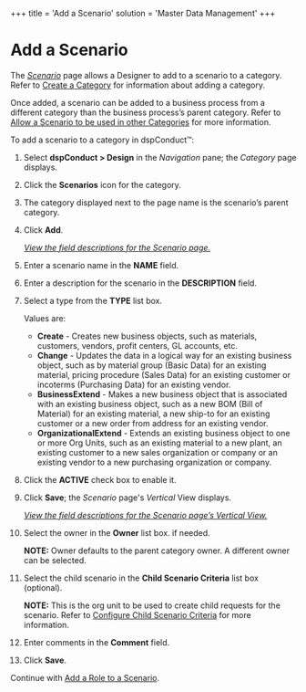 +++
title = 'Add a Scenario'
solution = 'Master Data Management'
+++

# Add a Scenario

The *[Scenario](../Page_Desc/Scenario_H)* page allows a Designer to
add to a scenario to a category. Refer to [Create a
Category](Create_a_Category) for information about adding a
category.

Once added, a scenario can be added to a business process from a
different category than the business process’s parent category. Refer to
[Allow a Scenario to be used in other
Categories](Allow_a_Scenario_to_be_used_in_Other_Categories) for
more information.

To add a scenario to a category in dspConduct™:

1.  Select <span style="font-weight: bold;">dspConduct \> Design</span>
    in the <span style="font-style: italic;">Navigation</span> pane; the
    <span style="font-style: italic;">Category</span> page displays.

2.  Click the **Scenarios** icon for the category.

3.  The category displayed next to the page name is the scenario’s
    parent category.

4.  Click **Add**.
    
    *[View the field descriptions for the Scenario
    page.](../Page_Desc/Scenario_H)*

5.  Enter a scenario name in the **NAME** field.

6.  Enter a description for the scenario in the **DESCRIPTION** field.

7.  Select a type from the **TYPE** list box.
    
    Values are:
    
      - **Create** - Creates new business objects, such as materials,
        customers, vendors, profit centers, GL accounts, etc.
      - **Change** - Updates the data in a logical way for an existing
        business object, such as by material group (Basic Data) for an
        existing material, pricing procedure (Sales Data) for an
        existing customer or incoterms (Purchasing Data) for an existing
        vendor.
      - **BusinessExtend** - Makes a new business object that is
        associated with an existing business object, such as a new BOM
        (Bill of Material) for an existing material, a new ship-to for
        an existing customer or a new order from address for an existing
        vendor.
      - **OrganizationalExtend** - Extends an existing business object
        to one or more Org Units, such as an existing material to a new
        plant, an existing customer to a new sales organization or
        company or an existing vendor to a new purchasing organization
        or company.

8.  Click the **ACTIVE** check box to enable it.

9.  Click **Save**; the *Scenario* page's *Vertical* View displays.
    
    *[View the field descriptions for the Scenario page’s Vertical
    View.](../Page_Desc/Scenario_H#Scenario_V)*

10. Select the owner in the **Owner** list box. if needed.
    
    **NOTE:** Owner defaults to the parent category owner. A different
    owner can be selected.

11. Select the child scenario in the **Child Scenario Criteria** list
    box (optional).
    
    **NOTE:** This is the org unit to be used to create child requests
    for the scenario. Refer to [Configure Child Scenario
    Criteria](Configure_Child_Scenario_Criteria) for more
    information.

12. Enter comments in the **Comment** field.

13. Click **Save**.

Continue with [Add a Role to a Scenario](Add_a_Role_to_a_Scenario).
